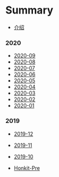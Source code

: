 # Summary

* [介绍](README.md)

### 2020

<!-- * [2020-12](2020-12.md)
* [2020-11](2020-11.md)
* [2020-10](2020-10.md) -->
* [2020-09](2020-09.md)
* [2020-08](2020-08.md)
* [2020-07](2020-07.md)
* [2020-06](2020-06.md)
* [2020-05](2020-05.md)
* [2020-04](2020-04.md)
* [2020-03](2020-03.md)
* [2020-02](2020-02.md)
* [2020-01](2020-01.md)

### 2019


* [2019-12](2019-12.md)
* [2019-11](2019-11.md)
* [2019-10](2019-10.md)

* [Honkit-Pre](Honkit-Pre.md)

